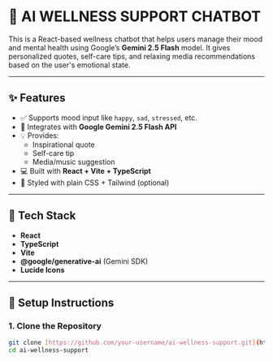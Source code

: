 # 🧠 AI WELLNESS SUPPORT CHATBOT

This is a React-based wellness chatbot that helps users manage their mood and mental health using Google’s **Gemini 2.5 Flash** model. It gives personalized quotes, self-care tips, and relaxing media recommendations based on the user's emotional state.

---

## ✨ Features

- ✅ Supports mood input like `happy`, `sad`, `stressed`, etc.
- 🤖 Integrates with **Google Gemini 2.5 Flash API**
- 💡 Provides:
  - Inspirational quote
  - Self-care tip
  - Media/music suggestion
- 💻 Built with **React + Vite + TypeScript**
- 🎨 Styled with plain CSS + Tailwind (optional)

---

## 🔧 Tech Stack

- **React**
- **TypeScript**
- **Vite**
- **@google/generative-ai** (Gemini SDK)
- **Lucide Icons**

---

## 🚀 Setup Instructions

### 1. Clone the Repository

```bash
git clone [https://github.com/your-username/ai-wellness-support.git](https://github.com/CodePandaAkhilesh/vaishnavi-agent)
cd ai-wellness-support
